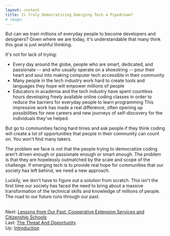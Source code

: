 ```yaml
---
layout: content
title: Is Truly Democratizing Emerging Tech a Pipedream?
# image:
---
```

But can we train millions of everyday people to become developers and designers? Given where we are today, it's understandable that many think this goal is just wishful thinking.

It's not for lack of trying:

- Every day around the globe, people who are smart, dedicated, and passionate -- and who usually operate on a shoestring -- pour their heart and soul into making computer tech accessible in their community
- Many people in the tech industry work hard to create tools and languages they hope will empower millions of people
- Educators in academia and the tech industry have spent countless hours developing freely available online coding classes in order to reduce the barriers for everyday people to learn programming
This impressive work has made a real difference, often opening up possibilities for new careers and new journeys of self-discovery for the individuals they've helped.

But go to communities facing hard times and ask people if they think coding will create a lot of opportunities that people in their community can count on. You won't find many takers.  

The problem we face is not that the people trying to democratize coding aren't driven enough or passionate enough or smart enough. The problem is that they are hopelessly outmatched by the scale and scope of the challenge. If emerging tech is to provide real hope for communities that our society has left behind, we need a new approach. 

Luckily, we don't have to figure out a solution from scratch. This isn't the first time our society has faced the need to bring about a massive transformation of the technical skills and knowledge of millions of people. The road to our future runs through our past.
 
<br/>Next: [Lessons from Our Past: Cooperative Extension Services and Citizenship Schools](30-extension-citizenship-schools.html)
<br/>Last: [The Threat And Opportunity](10-threat-opportunity.html)
<br/>Up: [Introduction](00-index.html)
